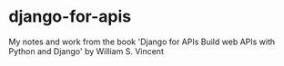 # django-for-apis
My notes and work from the book 'Django for APIs Build web APIs with Python and Django' by William S. Vincent 
